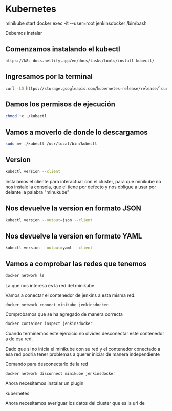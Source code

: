 Kubernetes
==========

minikube start
docker exec -it --user=root jenkinsdocker /bin/bash


Debemos instalar 

## Comenzamos instalando el kubectl
```url
https://k8s-docs.netlify.app/en/docs/tasks/tools/install-kubectl/
```

## Ingresamos por la terminal

```sh
curl -LO https://storage.googleapis.com/kubernetes-release/release/`curl -s https://storage.googleapis.com/kubernetes-release/release/stable.txt`/bin/linux/amd64/kubectl
```

## Damos los permisos de ejecución
```sh
chmod +x ./kubectl
```

## Vamos a moverlo de donde lo descargamos

```sh
sudo mv ./kubectl /usr/local/bin/kubectl
```

## Version

```sh
kubectl version --client
```

Instalamos el cliente para interactuar con el cluster, para que minikube no nos instale la consola, que el tiene por defecto y nos obligue a usar por delante la palabra "minukube"

## Nos devuelve la version en formato JSON
```sh 
kubectl version --output=json --client
```

## Nos devuelve la version en formato YAML

```sh
kubectl version --output=yaml --client
```

## Vamos a comprobar las redes que tenemos 

```sh
docker network ls
```
La que nos interesa es la red del minikube. 

Vamos a conectar el contenedor de jenkins a esta misma red. 

```sh
docker network connect minikube jenkinsdocker
```

Comprobamos que se ha agregado de manera correcta

```sh
docker container inspect jenkinsdocker
```

Cuando terminemos este ejercicio no olvides desconectar este contenedor a de esa red.

Dado que si no inicia el minikube con su red y el contenedor conectado a esa red podria tener problemas a querer iniciar de manera independiente

Comando para desconectarlo de la red

```sh
docker network disconnect minikube jenkinsdocker
```

Ahora necesitamos instalar un plugin 

kubernetes


Ahora necesitamos averiguar los datos del cluster que es la url de
